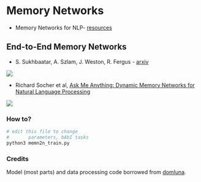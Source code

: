 # Memory Networks


- Memory Networks for NLP- [resources](http://www.thespermwhale.com/jaseweston/icml2016/)



## End-to-End Memory Networks


- S. Sukhbaatar, A. Szlam, J. Weston, R. Fergus - [arxiv](http://arxiv.org/abs/1503.08895)

![](https://camo.githubusercontent.com/40203757ab18aa02946e8befe55622347ea9fc90/68747470733a2f2f7777772e64726f70626f782e636f6d2f732f33726477667874383076343575716d2f53637265656e73686f74253230323031352d31312d313925323030302e35372e32372e706e673f646c3d31)

- Richard Socher et al, [Ask Me Anything: Dynamic Memory Networks for Natural Language Processing](https://arxiv.org/abs/1506.07285)

![](https://yerevann.github.io/public/2016-02-06/dmn-details.png)


### How to?

```bash
# edit this file to change
#		parameters, bAbI tasks
python3 memn2n_train.py

```

### Credits

Model (most parts) and data processing code borrowed from [domluna](https://github.com/domluna/memn2n).

